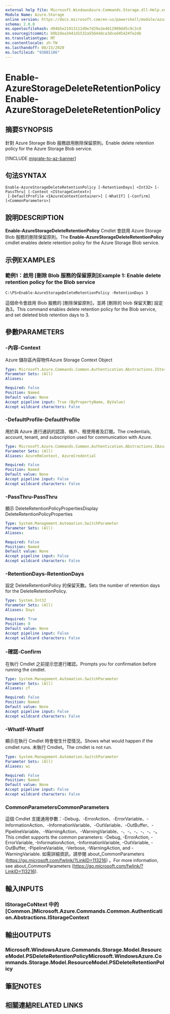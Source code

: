 ```yaml
---
external help file: Microsoft.WindowsAzure.Commands.Storage.dll-Help.xml
Module Name: Azure.Storage
online version: https://docs.microsoft.com/en-us/powershell/module/azure.storage/enable-azurestoragedeleteretentionpolicy
schema: 2.0.0
ms.openlocfilehash: d94b5e21913112d9e7d29a3e4012909dd5c9c3c0
ms.sourcegitcommit: b9b2dea3441d1532a5564ddca3dced45424fe2d6
ms.translationtype: MT
ms.contentlocale: zh-TW
ms.lasthandoff: 08/15/2020
ms.locfileid: "93801106"
---
```

# <span data-ttu-id="0cb2e-101">Enable-AzureStorageDeleteRetentionPolicy</span><span class="sxs-lookup"><span data-stu-id="0cb2e-101">Enable-AzureStorageDeleteRetentionPolicy</span></span>

## <span data-ttu-id="0cb2e-102">摘要</span><span class="sxs-lookup"><span data-stu-id="0cb2e-102">SYNOPSIS</span></span>
<span data-ttu-id="0cb2e-103">針對 Azure Storage Blob 服務啟用刪除保留原則。</span><span class="sxs-lookup"><span data-stu-id="0cb2e-103">Enable delete retention policy  for the Azure Storage Blob service.</span></span>

[!INCLUDE [migrate-to-az-banner](../../includes/migrate-to-az-banner.md)]

## <span data-ttu-id="0cb2e-104">句法</span><span class="sxs-lookup"><span data-stu-id="0cb2e-104">SYNTAX</span></span>

```
Enable-AzureStorageDeleteRetentionPolicy [-RetentionDays] <Int32> [-PassThru] [-Context <IStorageContext>]
 [-DefaultProfile <IAzureContextContainer>] [-WhatIf] [-Confirm] [<CommonParameters>]
```

## <span data-ttu-id="0cb2e-105">說明</span><span class="sxs-lookup"><span data-stu-id="0cb2e-105">DESCRIPTION</span></span>
<span data-ttu-id="0cb2e-106">**Enable-AzureStorageDeleteRetentionPolicy** Cmdlet 會啟用 Azure Storage Blob 服務的刪除保留原則。</span><span class="sxs-lookup"><span data-stu-id="0cb2e-106">The **Enable-AzureStorageDeleteRetentionPolicy** cmdlet enables delete retention policy for the Azure Storage Blob service.</span></span>

## <span data-ttu-id="0cb2e-107">示例</span><span class="sxs-lookup"><span data-stu-id="0cb2e-107">EXAMPLES</span></span>

### <span data-ttu-id="0cb2e-108">範例1：啟用 [刪除 Blob 服務的保留原則]</span><span class="sxs-lookup"><span data-stu-id="0cb2e-108">Example 1: Enable delete retention policy for the Blob service</span></span>
```
C:\PS>Enable-AzureStorageDeleteRetentionPolicy -RetentionDays 3
```

<span data-ttu-id="0cb2e-109">這個命令會啟用 Blob 服務的 [刪除保留原則]，並將 [刪除的 blob 保留天數] 設定為3。</span><span class="sxs-lookup"><span data-stu-id="0cb2e-109">This command enables delete retention policy for the Blob service, and set deleted blob retention days to 3.</span></span>

## <span data-ttu-id="0cb2e-110">參數</span><span class="sxs-lookup"><span data-stu-id="0cb2e-110">PARAMETERS</span></span>

### <span data-ttu-id="0cb2e-111">-內容</span><span class="sxs-lookup"><span data-stu-id="0cb2e-111">-Context</span></span>
<span data-ttu-id="0cb2e-112">Azure 儲存區內容物件</span><span class="sxs-lookup"><span data-stu-id="0cb2e-112">Azure Storage Context Object</span></span>

```yaml
Type: Microsoft.Azure.Commands.Common.Authentication.Abstractions.IStorageContext
Parameter Sets: (All)
Aliases:

Required: False
Position: Named
Default value: None
Accept pipeline input: True (ByPropertyName, ByValue)
Accept wildcard characters: False
```

### <span data-ttu-id="0cb2e-113">-DefaultProfile</span><span class="sxs-lookup"><span data-stu-id="0cb2e-113">-DefaultProfile</span></span>
<span data-ttu-id="0cb2e-114">用於與 Azure 進行通訊的認證、帳戶、租使用者及訂閱。</span><span class="sxs-lookup"><span data-stu-id="0cb2e-114">The credentials, account, tenant, and subscription used for communication with Azure.</span></span>

```yaml
Type: Microsoft.Azure.Commands.Common.Authentication.Abstractions.IAzureContextContainer
Parameter Sets: (All)
Aliases: AzureRmContext, AzureCredential

Required: False
Position: Named
Default value: None
Accept pipeline input: False
Accept wildcard characters: False
```

### <span data-ttu-id="0cb2e-115">-PassThru</span><span class="sxs-lookup"><span data-stu-id="0cb2e-115">-PassThru</span></span>
<span data-ttu-id="0cb2e-116">顯示 DeleteRetentionPolicyProperties</span><span class="sxs-lookup"><span data-stu-id="0cb2e-116">Display DeleteRetentionPolicyProperties</span></span>

```yaml
Type: System.Management.Automation.SwitchParameter
Parameter Sets: (All)
Aliases:

Required: False
Position: Named
Default value: None
Accept pipeline input: False
Accept wildcard characters: False
```

### <span data-ttu-id="0cb2e-117">-RetentionDays</span><span class="sxs-lookup"><span data-stu-id="0cb2e-117">-RetentionDays</span></span>
<span data-ttu-id="0cb2e-118">設定 DeleteRetentionPolicy 的保留天數。</span><span class="sxs-lookup"><span data-stu-id="0cb2e-118">Sets the number of retention days for the DeleteRetentionPolicy.</span></span>

```yaml
Type: System.Int32
Parameter Sets: (All)
Aliases: Days

Required: True
Position: 0
Default value: None
Accept pipeline input: False
Accept wildcard characters: False
```

### <span data-ttu-id="0cb2e-119">-確認</span><span class="sxs-lookup"><span data-stu-id="0cb2e-119">-Confirm</span></span>
<span data-ttu-id="0cb2e-120">在執行 Cmdlet 之前提示您進行確認。</span><span class="sxs-lookup"><span data-stu-id="0cb2e-120">Prompts you for confirmation before running the cmdlet.</span></span>

```yaml
Type: System.Management.Automation.SwitchParameter
Parameter Sets: (All)
Aliases: cf

Required: False
Position: Named
Default value: None
Accept pipeline input: False
Accept wildcard characters: False
```

### <span data-ttu-id="0cb2e-121">-WhatIf</span><span class="sxs-lookup"><span data-stu-id="0cb2e-121">-WhatIf</span></span>
<span data-ttu-id="0cb2e-122">顯示在執行 Cmdlet 時會發生什麼情況。</span><span class="sxs-lookup"><span data-stu-id="0cb2e-122">Shows what would happen if the cmdlet runs.</span></span>
<span data-ttu-id="0cb2e-123">未執行 Cmdlet。</span><span class="sxs-lookup"><span data-stu-id="0cb2e-123">The cmdlet is not run.</span></span>

```yaml
Type: System.Management.Automation.SwitchParameter
Parameter Sets: (All)
Aliases: wi

Required: False
Position: Named
Default value: None
Accept pipeline input: False
Accept wildcard characters: False
```

### <span data-ttu-id="0cb2e-124">CommonParameters</span><span class="sxs-lookup"><span data-stu-id="0cb2e-124">CommonParameters</span></span>
<span data-ttu-id="0cb2e-125">這個 Cmdlet 支援通用參數：-Debug、-ErrorAction、-ErrorVariable、-InformationAction、-InformationVariable、-OutVariable、-OutBuffer、-PipelineVariable、-WarningAction、-WarningVariable、-、-、-、-、-、-。</span><span class="sxs-lookup"><span data-stu-id="0cb2e-125">This cmdlet supports the common parameters: -Debug, -ErrorAction, -ErrorVariable, -InformationAction, -InformationVariable, -OutVariable, -OutBuffer, -PipelineVariable, -Verbose, -WarningAction, and -WarningVariable.</span></span> <span data-ttu-id="0cb2e-126">如需詳細資訊，請參閱 about_CommonParameters (https://go.microsoft.com/fwlink/?LinkID=113216) 。</span><span class="sxs-lookup"><span data-stu-id="0cb2e-126">For more information, see about_CommonParameters (https://go.microsoft.com/fwlink/?LinkID=113216).</span></span>

## <span data-ttu-id="0cb2e-127">輸入</span><span class="sxs-lookup"><span data-stu-id="0cb2e-127">INPUTS</span></span>

### <span data-ttu-id="0cb2e-128">IStorageCoNtext 中的 [Common.]</span><span class="sxs-lookup"><span data-stu-id="0cb2e-128">Microsoft.Azure.Commands.Common.Authentication.Abstractions.IStorageContext</span></span>

## <span data-ttu-id="0cb2e-129">輸出</span><span class="sxs-lookup"><span data-stu-id="0cb2e-129">OUTPUTS</span></span>

### <span data-ttu-id="0cb2e-130">Microsoft.WindowsAzure.Commands.Storage.Model.ResourceModel.PSDeleteRetentionPolicy</span><span class="sxs-lookup"><span data-stu-id="0cb2e-130">Microsoft.WindowsAzure.Commands.Storage.Model.ResourceModel.PSDeleteRetentionPolicy</span></span>

## <span data-ttu-id="0cb2e-131">筆記</span><span class="sxs-lookup"><span data-stu-id="0cb2e-131">NOTES</span></span>

## <span data-ttu-id="0cb2e-132">相關連結</span><span class="sxs-lookup"><span data-stu-id="0cb2e-132">RELATED LINKS</span></span>
